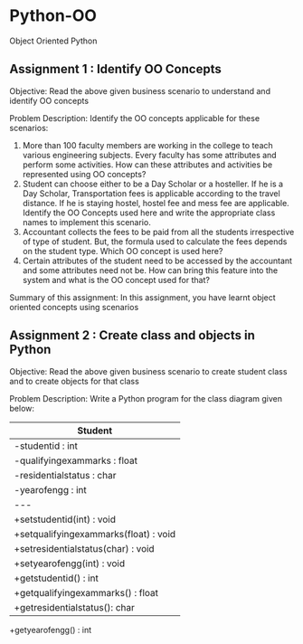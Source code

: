 # Python-OO
Object Oriented Python 

## Assignment 1 : Identify OO Concepts

Objective: Read the above given business scenario to understand and identify OO concepts

Problem Description: Identify the OO concepts applicable for these scenarios:
1. More than 100 faculty members are working in the college to teach various engineering subjects. Every faculty has some attributes and perform some activities. How can these attributes and activities be represented using OO concepts?
2. Student can choose either to be a Day Scholar or a hosteller. If he is a Day Scholar, Transportation fees is applicable according to the travel distance. If he is staying hostel, hostel fee and mess fee are applicable. Identify the OO Concepts used here and write the appropriate class names to implement this scenario.
3. Accountant collects the fees to be paid from all the students irrespective of type of student. But, the formula used to calculate the fees depends on the student type. Which OO concept is used here?
4. Certain attributes of the student need to be accessed by the accountant and some attributes need not be. How can bring this feature into the system and what is the OO concept used for that?

Summary of this assignment: In this assignment, you have learnt object oriented concepts using scenarios


## Assignment 2 : Create class and objects in Python

Objective: Read the above given business scenario to create student class and to create objects for that class

Problem Description: Write a Python program for the class diagram given below:

|Student|
|---|
|-studentid : int|
|-qualifyingexammarks : float|
|-residentialstatus : char|
|-yearofengg : int|
|---|
|+setstudentid(int) : void|
|+setqualifyingexammarks(float) : void|
|+setresidentialstatus(char) : void|
|+setyearofengg(int) : void|
|+getstudentid() : int|
|+getqualifyingexammarks() : float|
|+getresidentialstatus(): char
+getyearofengg() : int
